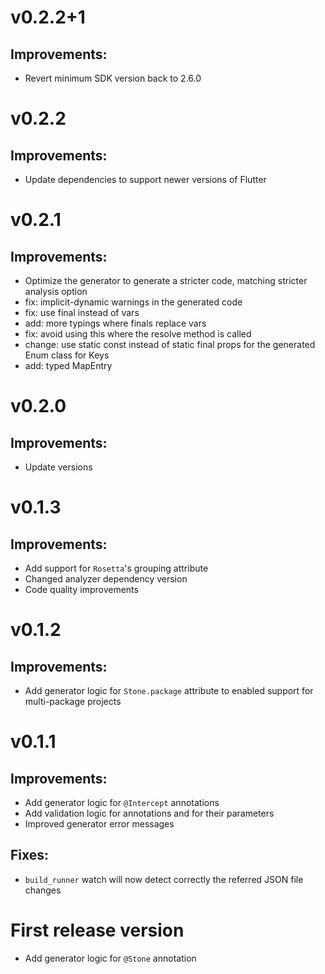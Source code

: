 # v0.2.2+1

## Improvements:
* Revert minimum SDK version back to 2.6.0

# v0.2.2

## Improvements:
* Update dependencies to support newer versions of Flutter

# v0.2.1

## Improvements:
* Optimize the generator to generate a stricter code, matching stricter analysis option
* fix: implicit-dynamic warnings in the generated code
* fix: use final instead of vars
* add: more typings where finals replace vars
* fix: avoid using this where the resolve method is called
* change: use static const instead of static final props for the generated Enum class for Keys
* add: typed MapEntry

# v0.2.0

## Improvements:
* Update versions

# v0.1.3

## Improvements:
* Add support for `Rosetta`'s grouping attribute
* Changed analyzer dependency version
* Code quality improvements

# v0.1.2

## Improvements:
* Add generator logic for `Stone.package` attribute to enabled support for multi-package projects

# v0.1.1

## Improvements:
* Add generator logic for `@Intercept` annotations
* Add validation logic for annotations and for their parameters
* Improved generator error messages 

## Fixes:
* `build_runner` watch will now detect correctly the referred JSON file changes

# First release version

* Add generator logic for `@Stone` annotation
